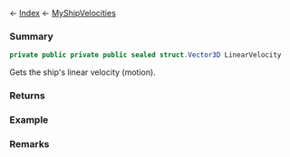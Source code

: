 ← [Index](Api-Index) ← [MyShipVelocities](Sandbox.ModAPI.Ingame.MyShipVelocities)

### Summary

```csharp
private public private public sealed struct.Vector3D LinearVelocity
```

Gets the ship's linear velocity (motion).

### Returns

### Example

### Remarks

